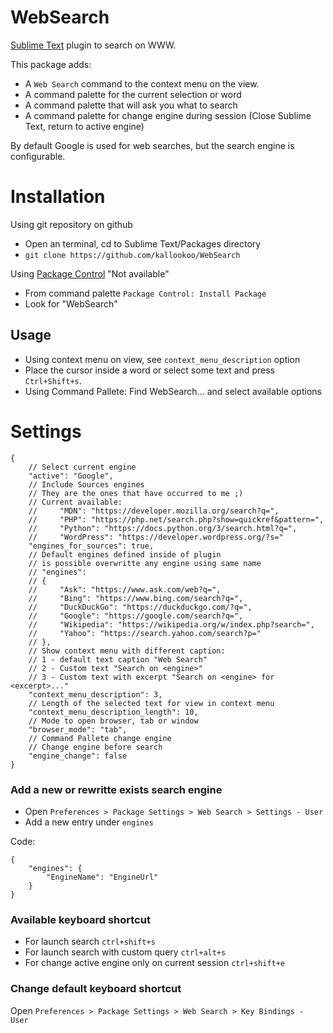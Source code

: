 # WebSearch

[Sublime Text](https://www.sublimetext.com) plugin to search on WWW.

This package adds:

* A `Web Search` command to the context menu on the view.
* A command palette for the current selection or word
* A command palette that will ask you what to search
* A command palette for change engine during session (Close Sublime Text, return to active engine)

By default Google is used for web searches, but the search engine is configurable.

# Installation

Using git repository on github

- Open an terminal, cd to Sublime Text/Packages directory
- `git clone https://github.com/kallookoo/WebSearch`

Using [Package Control](http://wbond.net/sublime_packages/package_control) "Not available"

- From command palette `Package Control: Install Package`
- Look for "WebSearch"

## Usage

- Using context menu on view, see `context_menu_description` option
- Place the cursor inside a word or select some text and press `Ctrl+Shift+s`.
- Using Command Pallete:
  Find WebSearch... and select available options

# Settings

    {
        // Select current engine
        "active": "Google",
        // Include Sources engines
        // They are the ones that have occurred to me ;)
        // Current available:
        //     "MDN": "https://developer.mozilla.org/search?q=",
        //     "PHP": "https://php.net/search.php?show=quickref&pattern=",
        //     "Python": "https://docs.python.org/3/search.html?q=",
        //     "WordPress": "https://developer.wordpress.org/?s="
        "engines_for_sources": true,
        // Default engines defined inside of plugin
        // is possible overwritte any engine using same name
        // "engines":
        // {
        //     "Ask": "https://www.ask.com/web?q=",
        //     "Bing": "https://www.bing.com/search?q=",
        //     "DuckDuckGo": "https://duckduckgo.com/?q=",
        //     "Google": "https://google.com/search?q=",
        //     "Wikipedia": "https://wikipedia.org/w/index.php?search=",
        //     "Yahoo": "https://search.yahoo.com/search?p="
        // },
        // Show context menu with different caption:
        // 1 - default text caption "Web Search"
        // 2 - Custom text "Search on <engine>"
        // 3 - Custom text with excerpt "Search on <engine> for <excerpt>..."
        "context_menu_description": 3,
        // Length of the selected text for view in context menu
        "context_menu_description_length": 10,
        // Mode to open browser, tab or window
        "browser_mode": "tab",
        // Command Pallete change engine
        // Change engine before search
        "engine_change": false
    }

### Add a new or rewritte exists search engine

- Open `Preferences > Package Settings > Web Search > Settings - User`
- Add a new entry under `engines`

Code:

    {
        "engines": {
            "EngineName": "EngineUrl"
        }
    }

### Available keyboard shortcut

- For launch search `ctrl+shift+s`
- For launch search with custom query `ctrl+alt+s`
- For change active engine only on current session `ctrl+shift+e`

### Change default keyboard shortcut

Open `Preferences > Package Settings > Web Search > Key Bindings - User`